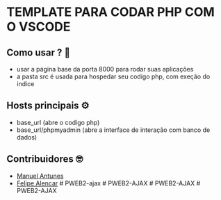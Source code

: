 # TEMPLATE PARA CODAR PHP COM O VSCODE


## Como usar ? 🤔

* usar a página base da porta 8000 para rodar suas aplicações
* a pasta src é usada para hospedar seu codigo php, com exeção do indice

## Hosts principais ⚙
* base_url (abre o codigo php)
* base_url/phpmyadmin (abre a interface de interação com banco de dados)

## Contribuidores 🤓

* [Manuel Antunes](https://github.com/Manuel-Antunes)
* [Felipe Alencar](https://github.com/felipealencar)
#   P W E B 2 - a j a x  
 #   P W E B 2 - A J A X  
 #   P W E B 2 - A J A X  
 #   P W E B 2 - A J A X  
 